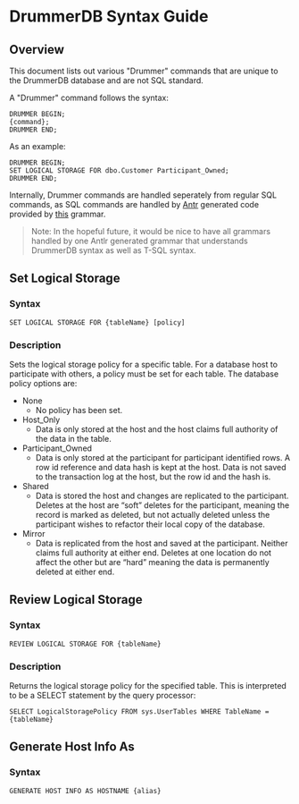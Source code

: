 # DrummerDB Syntax Guide
## Overview
This document lists out various "Drummer" commands that are unique to the DrummerDB database and are not SQL standard.

A "Drummer" command follows the syntax:

```
DRUMMER BEGIN;
{command};
DRUMMER END;
```

As an example:
```
DRUMMER BEGIN;
SET LOGICAL STORAGE FOR dbo.Customer Participant_Owned;
DRUMMER END;
```

Internally, Drummer commands are handled seperately from regular SQL commands, as SQL commands are handled by [Antr](https://www.antlr.org/) generated code provided by [this](https://github.com/antlr/grammars-v4/tree/master/sql/tsql) grammar.

> Note:
In the hopeful future, it would be nice to have all grammars handled by one Antlr generated grammar that understands DrummerDB syntax as well as T-SQL syntax.

## Set Logical Storage
### Syntax
`SET LOGICAL STORAGE FOR {tableName} [policy]`

### Description
Sets the logical storage policy for a specific table. For a database host to participate with others, a policy must be set for each table.
The database policy options are:

*	None
    * No policy has been set.
*	Host_Only
    * Data is only stored at the host and the host claims full authority of the data in the table.
*	Participant_Owned
    * Data is only stored at the participant for participant identified rows. A row id reference and data hash is kept at the host. Data is not saved to the transaction log at the host, but the row id and the hash is.
*   Shared
    * Data is stored the host and changes are replicated to the participant. Deletes at the host are “soft” deletes for the participant, meaning the record is marked as deleted, but not actually deleted unless the participant wishes to refactor their local copy of the database.
*	Mirror
    * Data is replicated from the host and saved at the participant. Neither claims full authority at either end. Deletes at one location do not affect the other but are “hard” meaning the data is permanently deleted at either end.

## Review Logical Storage
### Syntax
`REVIEW LOGICAL STORAGE FOR {tableName}`

### Description
Returns the logical storage policy for the specified table. This is interpreted to be a SELECT statement by the query processor: 

`SELECT LogicalStoragePolicy FROM sys.UserTables WHERE TableName = {tableName}`

## Generate Host Info As
### Syntax
`GENERATE HOST INFO AS HOSTNAME {alias}`

